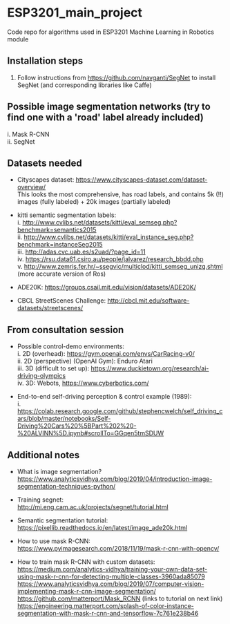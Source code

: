 # ESP3201_main_project
Code repo for algorithms used in ESP3201 Machine Learning in Robotics module

## Installation steps
1. Follow instructions from https://github.com/navganti/SegNet to install SegNet (and corresponding libraries like Caffe)

## Possible image segmentation networks (try to find one with a 'road' label already included)
i. Mask R-CNN <br/>
ii. SegNet<br/>


## Datasets needed
- Cityscapes dataset: https://www.cityscapes-dataset.com/dataset-overview/ <br/>
This looks the most comprehensive, has road labels, and contains 5k (!!) images (fully labeled) + 20k images (partially labeled) <br/>

- kitti semantic segmentation labels:<br />
i. http://www.cvlibs.net/datasets/kitti/eval_semseg.php?benchmark=semantics2015<br />
ii. http://www.cvlibs.net/datasets/kitti/eval_instance_seg.php?benchmark=instanceSeg2015<br />
iii. http://adas.cvc.uab.es/s2uad/?page_id=11<br />
iv. https://rsu.data61.csiro.au/people/jalvarez/research_bbdd.php<br />
v. http://www.zemris.fer.hr/~ssegvic/multiclod/kitti_semseg_unizg.shtml (more accurate version of Ros)<br />

- ADE20K: https://groups.csail.mit.edu/vision/datasets/ADE20K/

- CBCL StreetScenes Challenge: http://cbcl.mit.edu/software-datasets/streetscenes/

## From consultation session

- Possible control-demo environments:<br/>
i. 2D (overhead): https://gym.openai.com/envs/CarRacing-v0/<br/>
ii. 2D (perspective) (OpenAI Gym): Enduro Atari<br/>
iii. 3D (difficult to set up): https://www.duckietown.org/research/ai-driving-olympics<br/>
iv. 3D: Webots, https://www.cyberbotics.com/ <br/>

- End-to-end self-driving perception & control example (1989):<br/>
i. https://colab.research.google.com/github/stephencwelch/self_driving_cars/blob/master/notebooks/Self-Driving%20Cars%20%5BPart%202%20-%20ALVINN%5D.ipynb#scrollTo=GGqen5tmSDUW<br/>


## Additional notes
- What is image segmentation?<br/>
https://www.analyticsvidhya.com/blog/2019/04/introduction-image-segmentation-techniques-python/<br/>

- Training segnet:<br/>
http://mi.eng.cam.ac.uk/projects/segnet/tutorial.html<br/>

- Semantic segmentation tutorial:<br/>
https://pixellib.readthedocs.io/en/latest/image_ade20k.html<br/>

- How to use mask R-CNN:<br/>
https://www.pyimagesearch.com/2018/11/19/mask-r-cnn-with-opencv/<br/>

- How to train mask R-CNN with custom datasets:<br/>
https://medium.com/analytics-vidhya/training-your-own-data-set-using-mask-r-cnn-for-detecting-multiple-classes-3960ada85079<br/>
https://www.analyticsvidhya.com/blog/2019/07/computer-vision-implementing-mask-r-cnn-image-segmentation/<br/>
https://github.com/matterport/Mask_RCNN (links to tutorial on next link)<br/>
https://engineering.matterport.com/splash-of-color-instance-segmentation-with-mask-r-cnn-and-tensorflow-7c761e238b46<br/>
